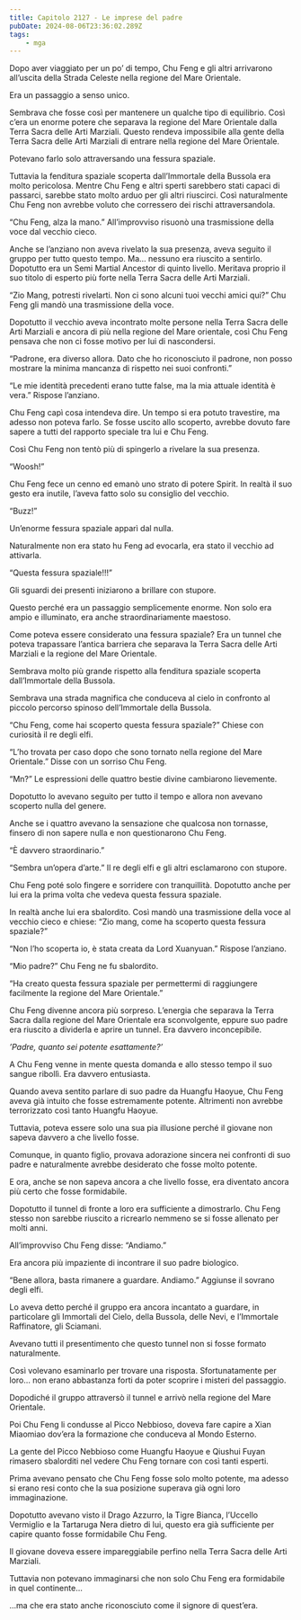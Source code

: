 ```yaml
---
title: Capitolo 2127 - Le imprese del padre
pubDate: 2024-08-06T23:36:02.289Z
tags:
    - mga
---
```



Dopo aver viaggiato per un po’ di tempo, Chu Feng e gli altri arrivarono all’uscita della Strada Celeste nella regione del Mare Orientale.

Era un passaggio a senso unico.

Sembrava che fosse così per mantenere un qualche tipo di equilibrio. Così c’era un enorme potere che separava la regione del Mare Orientale dalla Terra Sacra delle Arti Marziali. Questo rendeva impossibile alla gente della Terra Sacra delle Arti Marziali di entrare nella regione del Mare Orientale.

Potevano farlo solo attraversando una fessura spaziale.

Tuttavia la fenditura spaziale scoperta dall’Immortale della Bussola era molto pericolosa. Mentre Chu Feng e altri sperti sarebbero stati capaci di passarci, sarebbe stato molto arduo per gli altri riuscirci. Così naturalmente Chu Feng non avrebbe voluto che corressero dei rischi attraversandola.

“Chu Feng, alza la mano.” All’improvviso risuonò una trasmissione della voce dal vecchio cieco.

Anche se l’anziano non aveva rivelato la sua presenza, aveva seguito il gruppo per tutto questo tempo. Ma… nessuno era riuscito a sentirlo. Dopotutto era un Semi Martial Ancestor di quinto livello. Meritava proprio il suo titolo di esperto più forte nella Terra Sacra delle Arti Marziali.

“Zio Mang, potresti rivelarti. Non ci sono alcuni tuoi vecchi amici qui?” Chu Feng gli mandò una trasmissione della voce.

Dopotutto il vecchio aveva incontrato molte persone nella Terra Sacra delle Arti Marziali e ancora di più nella regione del Mare orientale, così Chu Feng pensava che non ci fosse motivo per lui di nascondersi.

“Padrone, era diverso allora. Dato che ho riconosciuto il padrone, non posso mostrare la minima mancanza di rispetto nei suoi confronti.”

“Le mie identità precedenti erano tutte false, ma la mia attuale identità è vera.” Rispose l’anziano.

Chu Feng capì cosa intendeva dire. Un tempo si era potuto travestire, ma adesso non poteva farlo. Se fosse uscito allo scoperto, avrebbe dovuto fare sapere a tutti del rapporto speciale tra lui e Chu Feng.

Così Chu Feng non tentò più di spingerlo a rivelare la sua presenza.

“Woosh!”

Chu Feng fece un cenno ed emanò uno strato di potere Spirit. In realtà il suo gesto era inutile, l’aveva fatto solo su consiglio del vecchio.

“Buzz!”

Un’enorme fessura spaziale apparì dal nulla.

Naturalmente non era stato hu Feng ad evocarla, era stato il vecchio ad attivarla.

“Questa fessura spaziale!!!”

Gli sguardi dei presenti iniziarono a brillare con stupore.

Questo perché era un passaggio semplicemente enorme. Non solo era ampio e illuminato, era anche straordinariamente maestoso.

Come poteva essere considerato una fessura spaziale? Era un tunnel che poteva trapassare l’antica barriera che separava la Terra Sacra delle Arti Marziali e la regione del Mare Orientale.

Sembrava molto più grande rispetto alla fenditura spaziale scoperta dall’Immortale della Bussola.

Sembrava una strada magnifica che conduceva al cielo in confronto al piccolo percorso spinoso dell’Immortale della Bussola.

“Chu Feng, come hai scoperto questa fessura spaziale?” Chiese con curiosità il re degli elfi.

“L’ho trovata per caso dopo che sono tornato nella regione del Mare Orientale.” Disse con un sorriso Chu Feng.

“Mn?” Le espressioni delle quattro bestie divine cambiarono lievemente.

Dopotutto lo avevano seguito per tutto il tempo e allora non avevano scoperto nulla del genere.

Anche se i quattro avevano la sensazione che qualcosa non tornasse, finsero di non sapere nulla e non questionarono Chu Feng.

“È davvero straordinario.”

“Sembra un’opera d’arte.” Il re degli elfi e gli altri esclamarono con stupore.

Chu Feng poté solo fingere e sorridere con tranquillità. Dopotutto anche per lui era la prima volta che vedeva questa fessura spaziale.

In realtà anche lui era sbalordito. Così mandò una trasmissione della voce al vecchio cieco e chiese: “Zio mang, come ha scoperto questa fessura spaziale?”

“Non l’ho scoperta io, è stata creata da Lord Xuanyuan.” Rispose l’anziano.

“Mio padre?” Chu Feng ne fu sbalordito.

“Ha creato questa fessura spaziale per permettermi di raggiungere facilmente la regione del Mare Orientale.”

Chu Feng divenne ancora più sorpreso. L’energia che separava la Terra Sacra dalla regione del Mare Orientale era sconvolgente, eppure suo padre era riuscito a dividerla e aprire un tunnel. Era davvero inconcepibile.

<em>’Padre, quanto sei potente esattamente?’</em>

A Chu Feng venne in mente questa domanda e allo stesso tempo il suo sangue ribollì. Era davvero entusiasta.

Quando aveva sentito parlare di suo padre da Huangfu Haoyue, Chu Feng aveva già intuito che fosse estremamente potente. Altrimenti non avrebbe terrorizzato così tanto Huangfu Haoyue.

Tuttavia, poteva essere solo una sua pia illusione perché il giovane non sapeva davvero a che livello fosse.

Comunque, in quanto figlio, provava adorazione sincera nei confronti di suo padre e naturalmente avrebbe desiderato che fosse molto potente.

E ora, anche se non sapeva ancora a che livello fosse, era diventato ancora più certo che fosse formidabile.

Dopotutto il tunnel di fronte a loro era sufficiente a dimostrarlo. Chu Feng stesso non sarebbe riuscito a ricrearlo nemmeno se si fosse allenato per molti anni.

All’improvviso Chu Feng disse: “Andiamo.”

Era ancora più impaziente di incontrare il suo padre biologico.

“Bene allora, basta rimanere a guardare. Andiamo.” Aggiunse il sovrano degli elfi.

Lo aveva detto perché il gruppo era ancora incantato a guardare, in particolare gli Immortali del Cielo, della Bussola, delle Nevi, e l’Immortale Raffinatore, gli Sciamani.

Avevano tutti il presentimento che questo tunnel non si fosse formato naturalmente.

Così volevano esaminarlo per trovare una risposta. Sfortunatamente per loro… non erano abbastanza forti da poter scoprire i misteri del passaggio.

Dopodiché il gruppo attraversò il tunnel e arrivò nella regione del Mare Orientale.

Poi Chu Feng li condusse al Picco Nebbioso, doveva fare capire a Xian Miaomiao dov’era la formazione che conduceva al Mondo Esterno.

La gente del Picco Nebbioso come Huangfu Haoyue e Qiushui Fuyan rimasero sbalorditi nel vedere Chu Feng tornare con così tanti esperti.

Prima avevano pensato che Chu Feng fosse solo molto potente, ma adesso si erano resi conto che la sua posizione superava già ogni loro immaginazione.

Dopotutto avevano visto il Drago Azzurro, la Tigre Bianca, l’Uccello Vermiglio e la Tartaruga Nera dietro di lui, questo era già sufficiente per capire quanto fosse formidabile Chu Feng.

Il giovane doveva essere impareggiabile perfino nella Terra Sacra delle Arti Marziali.

Tuttavia non potevano immaginarsi che non solo Chu Feng era formidabile in quel continente…

…ma che era stato anche riconosciuto come il signore di quest’era.


